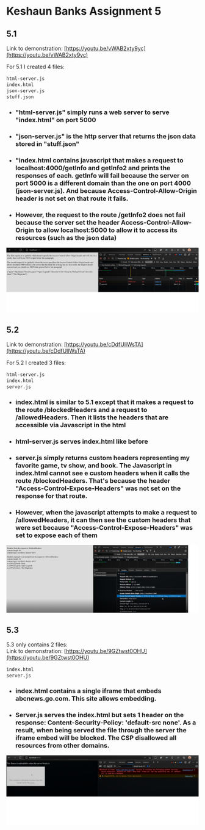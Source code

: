 # Keshaun Banks Assignment 5
## 5.1
Link to demonstration: [https://youtu.be/vWAB2xty9yc](https://youtu.be/vWAB2xty9yc)  


For 5.1 I created 4 files:  

    html-server.js
    index.html
    json-server.js
    stuff.json
* ### "html-server.js" simply runs a web server to serve "index.html" on port 5000
* ### "json-server.js" is the http server that returns the json data stored in "stuff.json"
* ### "index.html contains javascript that makes a request to localhost:4000/getInfo and getInfo2 and prints the responses of each. getInfo will fail because the server on port 5000 is a different domain than the one on port 4000 (json-server.js). And because Access-Control-Allow-Origin header is not set on that route it fails.
* ### However, the request to the route /getInfo2 does not fail because the server set the header Access-Control-Allow-Origin to allow localhost:5000 to allow it to access its resources (such as the json data)

<img src="5.1-image.png" width="700">  

## 5.2
Link to demonstration: [https://youtu.be/cDdfUllWsTA](https://youtu.be/cDdfUllWsTA)  

For 5.2 I created 3 files:  

    html-server.js
    index.html
    server.js

* ### index.html is similar to 5.1 except that it makes a request to the route /blockedHeaders and a request to /allowedHeaders. Then it lists the headers that are accessible via Javascript in the html
* ### html-server.js serves index.html like before
* ### server.js simply returns custom headers representing my favorite game, tv show, and book. The Javascript in index.html cannot see e custom headers when it calls the route /blockedHeaders. That's because the header "Access-Control-Expose-Headers" was not set on the response for that route.
* ### However, when the javascript attempts to make a request to /allowedHeaders, it can then see the custom headers that were set because "Access-Control-Expose-Headers" was set to expose each of them

<img src="5.2-image.png" width="700">  

## 5.3
5.3 only contains 2 files:  
Link to demonstration: [https://youtu.be/9GZtwst0OHU](https://youtu.be/9GZtwst0OHU)  


    index.html
    server.js
* ### index.html contains a single iframe that embeds abcnews.go.com. This site allows embedding.
* ### Server.js serves the index.html but sets 1 header on the response: Content-Security-Policy: 'default-src none'. As a result, when being served the file through the server the iframe embed will be blocked. The CSP disallowed all resources from other domains.

<img src="5.3-image.png" width="700">  

